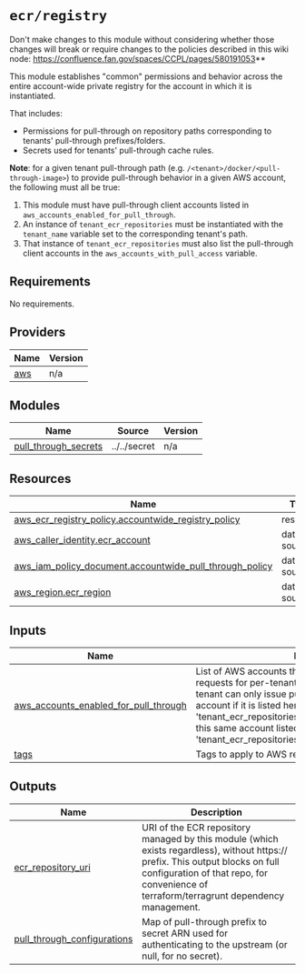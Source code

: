 # `ecr/registry`

Don't make changes to this module without considering whether those changes will break or require changes to the
policies described in this wiki node: https://confluence.fan.gov/spaces/CCPL/pages/580191053**

This module establishes "common" permissions and behavior across the entire account-wide private registry for the account
in which it is instantiated. 

That includes:
- Permissions for pull-through on repository paths corresponding to tenants' pull-through prefixes/folders.
- Secrets used for tenants' pull-through cache rules.

**Note**: for a given tenant pull-through path (e.g. `/<tenant>/docker/<pull-through-image>`) to provide 
pull-through behavior in a given AWS account, the following must all be true:
1. This module must have pull-through client accounts listed in `aws_accounts_enabled_for_pull_through`.
2. An instance of `tenant_ecr_repositories` must be instantiated with the `tenant_name` variable set to the corresponding
   tenant's path.
3. That instance of `tenant_ecr_repositories` must also list the pull-through client accounts in the 
   `aws_accounts_with_pull_access` variable.

<!-- BEGIN_TF_DOCS -->
## Requirements

No requirements.

## Providers

| Name | Version |
|------|---------|
| <a name="provider_aws"></a> [aws](#provider\_aws) | n/a |

## Modules

| Name | Source | Version |
|------|--------|---------|
| <a name="module_pull_through_secrets"></a> [pull\_through\_secrets](#module\_pull\_through\_secrets) | ../../secret | n/a |

## Resources

| Name | Type |
|------|------|
| [aws_ecr_registry_policy.accountwide_registry_policy](https://registry.terraform.io/providers/hashicorp/aws/latest/docs/resources/ecr_registry_policy) | resource |
| [aws_caller_identity.ecr_account](https://registry.terraform.io/providers/hashicorp/aws/latest/docs/data-sources/caller_identity) | data source |
| [aws_iam_policy_document.accountwide_pull_through_policy](https://registry.terraform.io/providers/hashicorp/aws/latest/docs/data-sources/iam_policy_document) | data source |
| [aws_region.ecr_region](https://registry.terraform.io/providers/hashicorp/aws/latest/docs/data-sources/region) | data source |

## Inputs

| Name | Description | Type | Default | Required |
|------|-------------|------|---------|:--------:|
| <a name="input_aws_accounts_enabled_for_pull_through"></a> [aws\_accounts\_enabled\_for\_pull\_through](#input\_aws\_accounts\_enabled\_for\_pull\_through) | List of AWS accounts that can issue pull-through requests for per-tenant pullthrough images. Note: A tenant can only issue pull-through requests to an account if it is listed here *and* if an instance of 'tenant\_ecr\_repositories' is present for that tenant, with this same account listed in 'tenant\_ecr\_repositories.aws\_accounts\_with\_pull\_access'. | `set(string)` | n/a | yes |
| <a name="input_tags"></a> [tags](#input\_tags) | Tags to apply to AWS resources | `map(string)` | `{}` | no |

## Outputs

| Name | Description |
|------|-------------|
| <a name="output_ecr_repository_uri"></a> [ecr\_repository\_uri](#output\_ecr\_repository\_uri) | URI of the ECR repository managed by this module (which exists regardless), without https:// prefix. This output blocks on full configuration of that repo, for convenience of terraform/terragrunt dependency management. |
| <a name="output_pull_through_configurations"></a> [pull\_through\_configurations](#output\_pull\_through\_configurations) | Map of pull-through prefix to secret ARN used for authenticating to the upstream (or null, for no secret). |
<!-- END_TF_DOCS -->